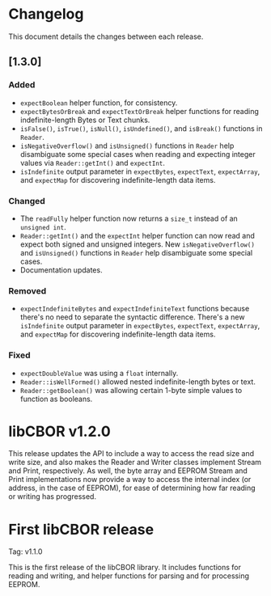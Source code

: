 # Changelog

This document details the changes between each release.

## [1.3.0]

### Added
* `expectBoolean` helper function, for consistency.
* `expectBytesOrBreak` and `expectTextOrBreak` helper functions for reading
  indefinite-length Bytes or Text chunks.
* `isFalse()`, `isTrue()`, `isNull()`, `isUndefined()`, and `isBreak()`
  functions in `Reader`.
* `isNegativeOverflow()` and `isUnsigned()` functions in `Reader` help
  disambiguate some special cases when reading and expecting integer values
  via `Reader::getInt()` and `expectInt`.
* `isIndefinite` output parameter in `expectBytes`, `expectText`,
  `expectArray`, and `expectMap` for discovering indefinite-length data
  items.

### Changed
* The `readFully` helper function now returns a `size_t` instead of an
  `unsigned int`.
* `Reader::getInt()` and the `expectInt` helper function can now read and
  expect both signed and unsigned integers. New `isNegativeOverflow()` and
  `isUnsigned()` functions in `Reader` help disambiguate some special cases.
* Documentation updates.

### Removed
* `expectIndefiniteBytes` and `expectIndefiniteText` functions because
  there's no need to separate the syntactic difference. There's a new
  `isIndefinite` output parameter in `expectBytes`, `expectText`,
  `expectArray`, and `expectMap` for discovering indefinite-length data
  items.

### Fixed
* `expectDoubleValue` was using a `float` internally.
* `Reader::isWellFormed()` allowed nested indefinite-length bytes or text.
* `Reader::getBoolean()` was allowing certain 1-byte simple values to
  function as booleans.

# libCBOR v1.2.0

This release updates the API to include a way to access the read size and
write size, and also makes the Reader and Writer classes implement Stream
and Print, respectively. As well, the byte array and EEPROM Stream and Print
implementations now provide a way to access the internal index (or address,
in the case of EEPROM), for ease of determining how far reading or writing
has progressed.

# First libCBOR release

Tag: v1.1.0

This is the first release of the libCBOR library. It includes functions for
reading and writing, and helper functions for parsing and for processing
EEPROM.
